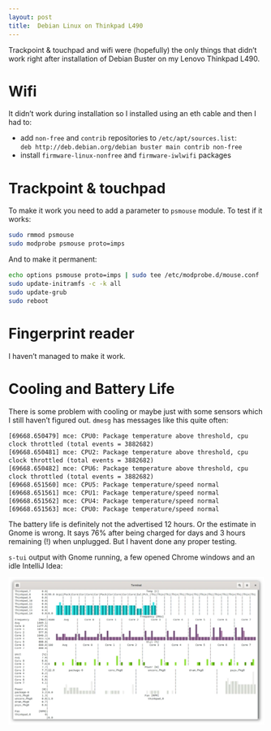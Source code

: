 ```yaml
---
layout: post
title:  Debian Linux on Thinkpad L490
---
```


Trackpoint & touchpad and wifi were (hopefully) the only things that didn’t work right after installation of Debian Buster on my Lenovo Thinkpad L490.


# Wifi
It didn’t work during installation so I installed using an eth cable and then I had to:

- add `non-free` and `contrib` repositories to `/etc/apt/sources.list`: \
 `deb http://deb.debian.org/debian buster main contrib non-free`
- install `firmware-linux-nonfree` and `firmware-iwlwifi` packages

# Trackpoint & touchpad
To make it work you need to add a parameter to `psmouse` module. To test if it works:

```sh
sudo rmmod psmouse
sudo modprobe psmouse proto=imps
```

And to make it permanent:

```sh
echo options psmouse proto=imps | sudo tee /etc/modprobe.d/mouse.conf
sudo update-initramfs -c -k all
sudo update-grub
sudo reboot
```

# Fingerprint reader
I haven’t managed to make it work.


# Cooling and Battery Life

There is some problem with cooling or maybe just with some sensors which I still haven’t figured out. `dmesg` has messages like this quite often:

```
[69668.650479] mce: CPU0: Package temperature above threshold, cpu clock throttled (total events = 3882682)
[69668.650481] mce: CPU2: Package temperature above threshold, cpu clock throttled (total events = 3882682)
[69668.650482] mce: CPU6: Package temperature above threshold, cpu clock throttled (total events = 3882682)
[69668.651560] mce: CPU5: Package temperature/speed normal
[69668.651561] mce: CPU1: Package temperature/speed normal
[69668.651562] mce: CPU4: Package temperature/speed normal
[69668.651563] mce: CPU0: Package temperature/speed normal
```

The battery life is definitely not the advertised 12 hours. Or the estimate in Gnome is wrong. It says 76% after being charged for days and 3 hours remaining (!) when unplugged. But I havent done any proper testing.

`s-tui` output with Gnome running, a few opened Chrome windows and an idle IntelliJ Idea:

![screenshot of a terminal with s-tui app running](/assets/2019-thinkpad.webp)

